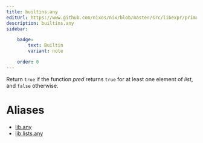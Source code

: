 ```yaml
---
title: builtins.any
editUrl: https://www.github.com/nixos/nix/blob/master/src/libexpr/primops.cc
description: builtins.any
sidebar:

    badge:
        text: Builtin
        variant: note

    order: 0
---
```


Return `true` if the function *pred* returns `true` for at least one
element of *list*, and `false` otherwise.


# Aliases

- [lib.any](/nix-doc-comments/reference/lib/lib-any)
- [lib.lists.any](/nix-doc-comments/reference/lib/lists/lib-lists-any)


